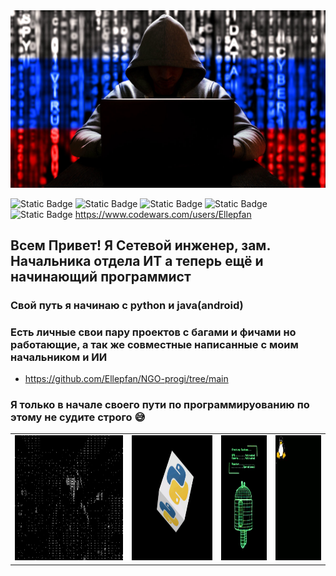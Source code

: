 <div id="header" align="center">
  <img src="https://github.com/Ellepfan/Ellepfan/blob/main/gif/ro7nagne7e.jpg" width="600"/>
</div>

![Static Badge](https://img.shields.io/badge/py-python-blue?style=flat&logo=python)
![Static Badge](https://img.shields.io/badge/java-android-green?style=flat&logo=android)
![Static Badge](https://img.shields.io/badge/-linux-black?style=flat&logo=linux)
![Static Badge](https://img.shields.io/badge/-Ellephan-black?style=flat&logo=cloudsmith)
![Static Badge](https://www.codewars.com/users/Ellepfan/badges/micro)
https://www.codewars.com/users/Ellepfan

 ## Всем Привет! Я Сетевой инженер, зам. Начальника отдела ИТ а теперь ещё и начинающий программист

### Свой путь я начинаю с python и java(android)

### Есть личные свои пару проектов с багами и фичами но работающие, а так же совместные написанные с моим начальником и ИИ
- https://github.com/Ellepfan/NGO-progi/tree/main

### Я только в начале своего пути по программируованию по этому не судите строго :sweat_smile:

<table align="center">
  <tr>
    <td align="center">
      <img src="https://github.com/Ellepfan/Ellepfan/blob/main/gif/1519658977_hack.gif" height="200"/>
    </td>
    <td align="center">
      <img src="https://github.com/Ellepfan/Ellepfan/blob/main/gif/card_1.gif" height="200"/>
    </td>
    <td align="center">
      <img src="https://github.com/Ellepfan/Ellepfan/blob/main/gif/androidos_Rq83xCcY.gif" height="200"/>
    </td>
    <td align="center">
      <img src="https://github.com/Ellepfan/Ellepfan/blob/main/gif/linuxboot_o7mkkvzb.gif" height="200"/>
    </td>
  </tr>
</table>

